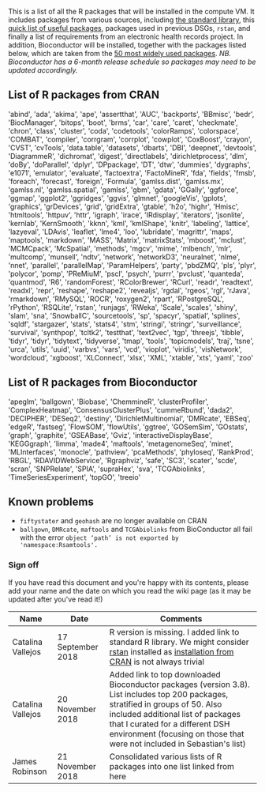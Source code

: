 This is a list of all the R packages that will be installed in the compute VM. It includes packages from various sources, including [the standard library](https://stat.ethz.ch/R-manual/R-devel/doc/html/packages.html), this [quick list of useful packages](https://support.rstudio.com/hc/en-us/articles/201057987-Quick-list-of-useful-R-packages), packages used in previous DSGs, `rstan`, and finally a list of requirements from an electronic health records project. In addition, Bioconductor will be installed, together with the packages listed below, which are taken from the [50 most widely used packages](https://github.com/alan-turing-institute/data-safe-haven/wiki/TopBioconductorPackages20181120). _NB. Bioconductor has a 6-month release schedule so packages may need to be updated accordingly._

## List of R packages from CRAN
'abind', 'ada', 'akima', 'ape', 'assertthat', 'AUC', 'backports', 'BBmisc', 'bedr', 'BiocManager', 'bitops', 'boot', 'brms', 'car', 'care', 'caret', 'checkmate', 'chron', 'class', 'cluster', 'coda', 'codetools', 'colorRamps', 'colorspace', 'COMBAT', 'compiler', 'corrgram', 'corrplot', 'cowplot', 'CoxBoost', 'crayon', 'CVST', 'cvTools', 'data.table', 'datasets', 'dbarts', 'DBI', 'deepnet', 'devtools', 'DiagrammeR', 'dichromat', 'digest', 'directlabels', 'dirichletprocess', 'dlm', 'doBy', 'doParallel', 'dplyr', 'DPpackage', 'DT', 'dtw', 'dummies', 'dygraphs', 'e1071', 'emulator', 'evaluate', 'factoextra', 'FactoMineR', 'fda', 'fields', 'fmsb', 'foreach', 'forecast', 'foreign', 'Formula', 'gamlss.dist', 'gamlss.mx', 'gamlss.nl', 'gamlss.spatial', 'gamlss', 'gbm', 'gdata', 'GGally', 'ggforce', 'ggmap', 'ggplot2', 'ggridges', 'ggvis', 'glmnet', 'googleVis', 'gplots', 'graphics', 'grDevices', 'grid', 'gridExtra', 'gtable', 'h2o', 'highr', 'Hmisc', 'htmltools', 'httpuv', 'httr', 'igraph', 'irace', 'IRdisplay', 'iterators', 'jsonlite', 'kernlab', 'KernSmooth', 'kknn', 'kml', 'kmlShape', 'knitr', 'labeling', 'lattice', 'lazyeval', 'LDAvis', 'leaflet', 'lme4', 'loo', 'lubridate', 'magrittr', 'maps', 'maptools', 'markdown', 'MASS', 'Matrix', 'matrixStats', 'mboost', 'mclust', 'MCMCpack', 'McSpatial', 'methods', 'mgcv', 'mime', 'mlbench', 'mlr', 'multcomp', 'munsell', 'ndtv', 'network', 'networkD3', 'neuralnet', 'nlme', 'nnet', 'parallel', 'parallelMap', 'ParamHelpers', 'party', 'pbdZMQ', 'pls', 'plyr', 'polycor', 'pomp', 'PReMiuM', 'pscl', 'psych', 'purrr', 'pvclust', 'quanteda', 'quantmod', 'R6', 'randomForest', 'RColorBrewer', 'RCurl', 'readr', 'readtext', 'readxl', 'repr', 'reshape', 'reshape2', 'revealjs', 'rgdal', 'rgeos', 'rgl', 'rJava', 'rmarkdown', 'RMySQL', 'ROCR', 'roxygen2', 'rpart', 'RPostgreSQL', 'rPython', 'RSQLite', 'rstan', 'runjags', 'RWeka', 'Scale', 'scales', 'shiny', 'slam', 'sna', 'SnowballC', 'sourcetools', 'sp', 'spacyr', 'spatial', 'splines', 'sqldf', 'stargazer', 'stats', 'stats4', 'stm', 'stringi', 'stringr', 'surveillance', 'survival', 'synthpop', 'tcltk2', 'testthat', 'text2vec', 'tgp', 'threejs', 'tibble', 'tidyr', 'tidyr', 'tidytext', 'tidyverse', 'tmap', 'tools', 'topicmodels', 'traj', 'tsne', 'urca', 'utils', 'uuid', 'varbvs', 'vars', 'vcd', 'vioplot', 'viridis', 'visNetwork', 'wordcloud', 'xgboost', 'XLConnect', 'xlsx', 'XML', 'xtable', 'xts', 'yaml', 'zoo'

## List of R packages from Bioconductor
'apeglm', 'ballgown', 'Biobase', 'ChemmineR', 'clusterProfiler', 'ComplexHeatmap', 'ConsensusClusterPlus', 'cummeRbund', 'dada2', 'DECIPHER', 'DESeq2', 'destiny', 'DirichletMultinomial', 'DMRcate', 'EBSeq', 'edgeR', 'fastseg', 'FlowSOM', 'flowUtils', 'ggtree', 'GOSemSim', 'GOstats', 'graph', 'graphite', 'GSEABase', 'Gviz', 'interactiveDisplayBase', 'KEGGgraph', 'limma', 'made4', 'maftools', 'metagenomeSeq', 'minet', 'MLInterfaces', 'monocle', 'pathview', 'pcaMethods', 'phyloseq', 'RankProd', 'RBGL', 'RDAVIDWebService', 'Rgraphviz', 'safe', 'SC3', 'scater', 'scde', 'scran', 'SNPRelate', 'SPIA', 'supraHex', 'sva', 'TCGAbiolinks', 'TimeSeriesExperiment', 'topGO', 'treeio'

## Known problems
 - `fiftystater` and `geohash` are no longer available on CRAN
 - `ballgown`, `DMRcate`, `maftools` and `TCGAbiolinks` from BioConductor all fail with the error `object ‘path’ is not exported by 'namespace:Rsamtools'.`

### Sign off
If you have read this document and you're happy with its contents, please add your name and the date on which you read the wiki page (as it may be updated after you've read it!)

| Name | Date | Comments |
| ---- | ---- | -------- |
| Catalina Vallejos | 17 September 2018 | R version is missing. I added link to standard R library. We might consider [rstan](https://cran.r-project.org/web/packages/rstan/index.html) installed as [installation from CRAN](https://github.com/stan-dev/rstan/wiki/Installing-RStan-on-Mac-or-Linux) is not always trivial |
| Catalina Vallejos | 20 November 2018 | Added link to top downloaded Bioconductor packages (version 3.8). List includes top 200 packages, stratified in groups of 50. Also included additional list of packages that I curated for a different DSH environment (focusing on those that were not included in Sebastian's list)
| James Robinson | 21 November 2018 | Consolidated various lists of R packages into one list linked from here
